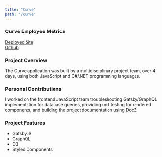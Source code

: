 ```yaml
---
title: "Curve"
path: "/curve"
---
```


### Curve Employee Metrics
[Deployed Site](https://codefellows-curve.netlify.com/)  
[Github](https://github.com/CodeFellows-Curve/curve-front-end/)  

### Project Overview
The Curve application was built by a multidisciplinary project team, over 4 days, using both JavaScript and C#/.NET programming languages.

### Personal Contributions
I worked on the frontend JavaScript team troubleshooting Gatsby/GraphQL implementation for database queries, providing unit testing for rendered components, and building the project documentation using DocZ.

### Project Features
- GatsbyJS
- GraphQL
- D3
- Styled Components
